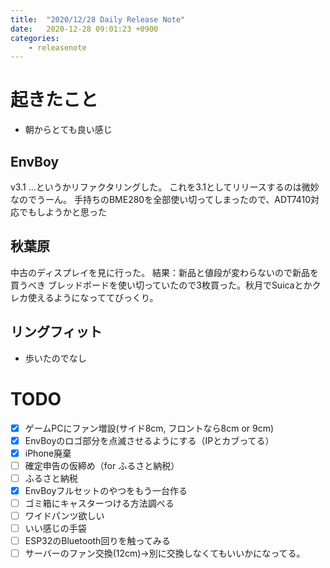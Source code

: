 ```yaml
---
title:  "2020/12/28 Daily Release Note"
date:   2020-12-28 09:01:23 +0900
categories:
	- releasenote
---
```

# 起きたこと

* 朝からとても良い感じ

## EnvBoy

v3.1 …というかリファクタリングした。
これを3.1としてリリースするのは微妙なのでうーん。
手持ちのBME280を全部使い切ってしまったので、ADT7410対応でもしようかと思った

## 秋葉原

中古のディスプレイを見に行った。
結果：新品と値段が変わらないので新品を買うべき
ブレッドボードを使い切っていたので3枚買った。秋月でSuicaとかクレカ使えるようになっててびっくり。

## リングフィット

* 歩いたのでなし

# TODO 

- [x] ゲームPCにファン増設(サイド8cm, フロントなら8cm or 9cm)
- [x] EnvBoyのロゴ部分を点滅させるようにする（IPとカブってる）
- [x] iPhone廃棄
- [ ] 確定申告の仮締め（for ふるさと納税）
- [ ] ふるさと納税
- [x] EnvBoyフルセットのやつをもう一台作る
- [ ] ゴミ箱にキャスターつける方法調べる
- [ ] ワイドパンツ欲しい
- [ ] いい感じの手袋
- [ ] ESP32のBluetooth回りを触ってみる
- [ ] サーバーのファン交換(12cm)→別に交換しなくてもいいかになってる。
